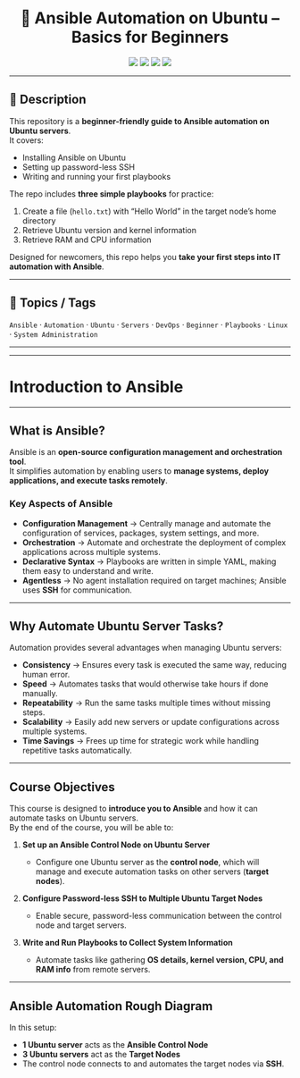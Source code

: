 <h1 align="center">📘 Ansible Automation on Ubuntu – Basics for Beginners </h1>


<p align="center">
  <a href="LICENSE"><img src="https://img.shields.io/badge/License-MIT-yellow.svg"></a>
  <a href="https://www.ansible.com/"><img src="https://img.shields.io/badge/Ansible-Automation-blue?logo=ansible&logoColor=white"></a>
  <a href="https://ubuntu.com/"><img src="https://img.shields.io/badge/Ubuntu-Server-orange?logo=ubuntu&logoColor=white"></a>
  <a href="https://github.com/hyprblaze"><img src="https://img.shields.io/badge/Made%20by-HYPRBLAZE-purple?logo=github"></a>
</p>

---

## 📖 Description  
This repository is a **beginner-friendly guide to Ansible automation on Ubuntu servers**.  
It covers:  
- Installing Ansible on Ubuntu  
- Setting up password-less SSH  
- Writing and running your first playbooks  

The repo includes **three simple playbooks** for practice:  
1. Create a file (`hello.txt`) with “Hello World” in the target node’s home directory  
2. Retrieve Ubuntu version and kernel information  
3. Retrieve RAM and CPU information  

Designed for newcomers, this repo helps you **take your first steps into IT automation with Ansible**.  

---

## 🔑 Topics / Tags  
`Ansible` · `Automation` · `Ubuntu` · `Servers` · `DevOps` · `Beginner` · `Playbooks` · `Linux` · `System Administration`  

---
---
# Introduction to Ansible
---
## What is Ansible?  
Ansible is an **open-source configuration management and orchestration tool**.  
It simplifies automation by enabling users to **manage systems, deploy applications, and execute tasks remotely**.  

### Key Aspects of Ansible  
- **Configuration Management** → Centrally manage and automate the configuration of services, packages, system settings, and more.  
- **Orchestration** → Automate and orchestrate the deployment of complex applications across multiple systems.  
- **Declarative Syntax** → Playbooks are written in simple YAML, making them easy to understand and write.  
- **Agentless** → No agent installation required on target machines; Ansible uses **SSH** for communication.  

---

## Why Automate Ubuntu Server Tasks?  
Automation provides several advantages when managing Ubuntu servers:  

- **Consistency** → Ensures every task is executed the same way, reducing human error.  
- **Speed** → Automates tasks that would otherwise take hours if done manually.  
- **Repeatability** → Run the same tasks multiple times without missing steps.  
- **Scalability** → Easily add new servers or update configurations across multiple systems.  
- **Time Savings** → Frees up time for strategic work while handling repetitive tasks automatically.  

---

## Course Objectives  
This course is designed to **introduce you to Ansible** and how it can automate tasks on Ubuntu servers.  
By the end of the course, you will be able to:  

1. **Set up an Ansible Control Node on Ubuntu Server**  
   - Configure one Ubuntu server as the **control node**, which will manage and execute automation tasks on other servers (**target nodes**).  

2. **Configure Password-less SSH to Multiple Ubuntu Target Nodes**  
   - Enable secure, password-less communication between the control node and target servers.  

3. **Write and Run Playbooks to Collect System Information**  
   - Automate tasks like gathering **OS details, kernel version, CPU, and RAM info** from remote servers.  

---

## Ansible Automation Rough Diagram  
 

In this setup:  
- **1 Ubuntu server** acts as the **Ansible Control Node**  
- **3 Ubuntu servers** act as the **Target Nodes**  
- The control node connects to and automates the target nodes via **SSH**.  

